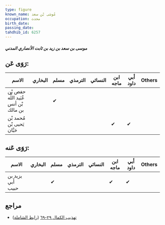```yaml
---
type: figure
known_name: مُوسَى بْن سعد
occupation: محدث
birth_date:
passing_date:
tahdhib_id: 6257
---
```

##### موسى بن سعد بن زيد بن ثابت الأنصاري المدني

## رَوَى عَن:
| الاسم                                 | البخاري | مسلم | الترمذي | النسائي | ابن ماجه | أبي داود | Others |
| ------------------------------------- | ------- | ---- | ------- | ------- | -------- | -------- | ------ |
| حفص بْن عُبَيد اللَّه بْن أنس بن مالك |         | ✔    |         |         |          |          |        |
| مُحمد بْن يَحيى بْن حَبَّان           |         |      |         |         | ✔        | ✔        |        |
## رَوَى عَنه:
| الاسم             | البخاري | مسلم | الترمذي | النسائي | ابن ماجه | أبي داود | Others |
| ----------------- | ------- | ---- | ------- | ------- | -------- | -------- | ------ |
| يزيد بن أَبي حبيب |         | ✔    |         |         | ✔        | ✔        |        |
## مراجع
- [تهذيب الكمال ٢٩-٦٩](obsidian://open?vault=Tahdhib-al-Kamal&file=Figures/٦٢٥٧-موسى%20بن%20سعد%20بن%20زيد%20بن%20ثابت%20الأنصاري%20المدني) ([رابط الشاملة](https://shamela.ws/book/3722/15640))